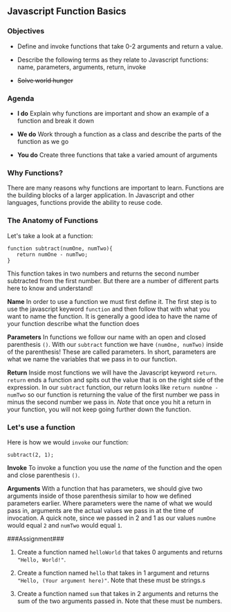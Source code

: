 ## Javascript Function Basics

### Objectives

* Define and invoke functions that take 0-2 arguments and return a value.

* Describe the following terms as they relate to Javascript functions: name, parameters, arguments, return, invoke

* ~~Solve world hunger~~

### Agenda

* **I do**
  Explain why functions are important and
  show an example of a function and break it down


* **We do**
  Work through a function as a class and
  describe the parts of the function as we go


* **You do**
  Create three functions that take a varied amount of arguments

### Why Functions?

There are many reasons why functions are important to learn. Functions are the building blocks of a larger application. In Javascript and other languages, functions provide the ability to reuse code.

### The Anatomy of Functions

Let's take a look at a function:

```
function subtract(numOne, numTwo){
   return numOne - numTwo;
}
```

This function takes in two numbers and returns the second number subtracted from the first number. But there are a number of different parts here to know and understand!


**Name**
In order to use a function we must first define it. The first step is to use the javascript keyword `function` and then follow that with what you want to name the function. It is generally a good idea to have the name of your function describe what the function does

**Parameters**
In functions we follow our name with an open and closed parenthesis `()`. With our `subtract` function we have `(numOne, numTwo)` inside of the parenthesis! These are called parameters. In short, parameters are what we name the variables that we pass in to our function.

**Return**
Inside most functions we will have the Javascript keyword `return`. `return` ends a function and spits out the value that is on the right side of the expression. In our `subtract` function, our return looks like `return numOne - numTwo` so our function is returning the value of the first number we pass in minus the second number we pass in. *Note* that once you hit a return in your function, you will not keep going further down the function.

### Let's use a function

Here is how we would `invoke` our function:

```
subtract(2, 1);
```

**Invoke**
To invoke a function you use the *name* of the function and the open and close parenthesis `()`.

**Arguments**
With a function that has parameters, we should give two arguments inside of those parenthesis similar to how we defined parameters earlier. Where parameters were the name of what we would pass in, arguments are the actual values we pass in at the time of invocation. A quick note, since we passed in 2 and 1 as our values `numOne` would equal `2` and `numTwo` would equal `1`.

###Assignment###

1. Create a function named `helloWorld` that takes 0 arguments and returns `"Hello, World!"`.

2. Create a function named `hello` that takes in 1 argument and returns `"Hello, (Your argument here)"`. Note that these must be strings.s

3. Create a function named `sum` that takes in 2 arguments and returns the sum of the two arguments passed in. Note that these must be numbers.
